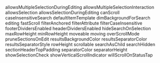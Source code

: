 allowsMultipleSelectionDuringEditing
allowsMultipleSelectionInteraction
allowsSelection
allowsSelectionDuringEditing
canScroll
caseInsensitiveSearch
defaultItemTemplate
dimBackgroundForSearch
editing
fastScroll
filterAnchored
filterAttribute
filterCaseInsensitive
footerDividersEnabled
headerDividersEnabled
hideSearchOnSelection
maxRowHeight
minRowHeight
moveable
moving
overScrollMode
pruneSectionsOnEdit
resultsBackgroundColor
resultsSeparatorColor
resultsSeparatorStyle
rowHeight
scrollable
searchAsChild
searchHidden
sectionHeaderTopPadding
separatorColor
separatorHeight
showSelectionCheck
showVerticalScrollIndicator
willScrollOnStatusTap
